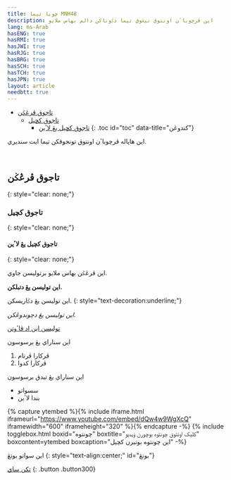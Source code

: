 ```yaml
---
title: چوبا تيما MNH48
description: اين ڤرچوباٴن اونتوق تيڠوق تيما دݢوناکن دالم بهاس ملايو
lang: ms-Arab
hasENG: true
hasRMI: true
hasJWI: true
hasRJG: true
hasBRG: true
hasSCH: true
hasTCH: true
hasJPN: true
layout: article
needbtt: true
---
```



- [تاجوق ڤرڠݢن](#تاجوق-ڤرڠݢن)
  - [تاجوق کچيل](#تاجوق-کچيل)
    - [تاجوق کچيل يڠ لاٴين](#تاجوق-کچيل-يڠ-لاٴين)
{: .toc id="toc" data-title="کندوڠن"}


اين هاڽاله ڤرچوباٴن اونتوق تونجوقکن تيما ايت سنديري.


&nbsp;


## تاجوق ڤرڠݢن
{: style="clear: none;"}

### تاجوق کچيل
{: style="clear: none;"}

#### تاجوق کچيل يڠ لاٴين
{: style="clear: none;"}

اين ڤرڠݢن بهاس ملايو برتوليسن جاوي.


**اين توليسن يڠ دتبلکن.**


اين توليسن يڠ دݢاريسکن.
{: style="text-decoration:underline;"}


*اين توليسن يڠ دچوندوڠکن.*


[توليسن اين اد ڤاٴوتن](#)


اين سناراي يڠ برسوسون

1. ڤرکارا ڤرتام
2. ڤرکارا کدوا


اين سناراي يڠ تيدق برسوسون

- سسواتو
- بندا لاٴين


{% capture ytembed %}{% include iframe.html iframeurl="https://www.youtube.com/embed/dQw4w9WgXcQ" iframewidth="600" iframeheight="320" %}{% endcapture -%}
{% include togglebox.html boxid="چونتوه" boxtitle="کليک اونتوق چونتوه بوچورن ۏيديو" boxcontent=ytembed boxcaption="اين چونتوه بوتيرن کچيل" -%}


اين سواتو بوتڠ
{: style="text-align:center;" id="بوتڠ"}

[تکن ساي](#بوتڠ)
{: .button .button300}


&nbsp;

